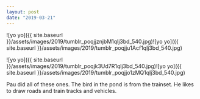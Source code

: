 ```yaml
---
layout: post
date: "2019-03-21"
---
```


![yo yo]({{ site.baseurl }}/assets/images/2019/tumblr_poqjjznjbM1qlj3bd_540.jpg)![yo yo]({{ site.baseurl }}/assets/images/2019/tumblr_poqjju1Acf1qlj3bd_540.jpg)

![yo yo]({{ site.baseurl }}/assets/images/2019/tumblr_poqjk3Ud7R1qlj3bd_540.jpg)![yo yo]({{ site.baseurl }}/assets/images/2019/tumblr_poqjjo1zMQ1qlj3bd_540.jpg)

Pau did all of these ones. The bird in the pond is from the trainset. He likes to draw roads and train tracks and vehicles.
